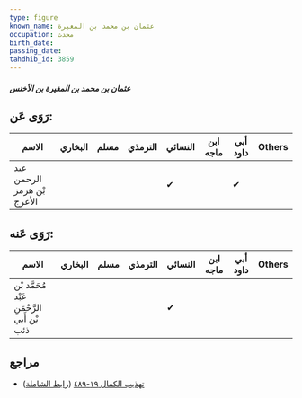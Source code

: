 ```yaml
---
type: figure
known_name: عثمان بن محمد بن المغيرة
occupation: محدث
birth_date:
passing_date:
tahdhib_id: 3859
---
```

##### عثمان بن محمد بن المغيرة بن الأخنس

## رَوَى عَن:
| الاسم                      | البخاري | مسلم | الترمذي | النسائي | ابن ماجه | أبي داود | Others |
| -------------------------- | ------- | ---- | ------- | ------- | -------- | -------- | ------ |
| عبد الرحمن بْن هرمز الأعرج |         |      |         | ✔       |          | ✔        |        |
## رَوَى عَنه:
| الاسم                                       | البخاري | مسلم | الترمذي | النسائي | ابن ماجه | أبي داود | Others |
| ------------------------------------------- | ------- | ---- | ------- | ------- | -------- | -------- | ------ |
| مُحَمَّد بْن عَبْد الرَّحْمَنِ بْن أَبي ذئب |         |      |         | ✔       |          |          |        |
## مراجع
- [تهذيب الكمال ١٩-٤٨٩](obsidian://open?vault=Tahdhib-al-Kamal&file=Figures/٣٨٥٩-عثمان%20بن%20محمد%20بن%20المغيرة%20بن%20الأخنس) ([رابط الشاملة](https://shamela.ws/book/3722/10063))